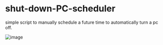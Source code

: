 # shut-down-PC-scheduler
simple script to manually schedule a future time to automatically turn a pc off.

![image](https://user-images.githubusercontent.com/47399439/232803630-cc9be3f0-31bc-4616-bb6c-f0f59e07b4fd.png)


